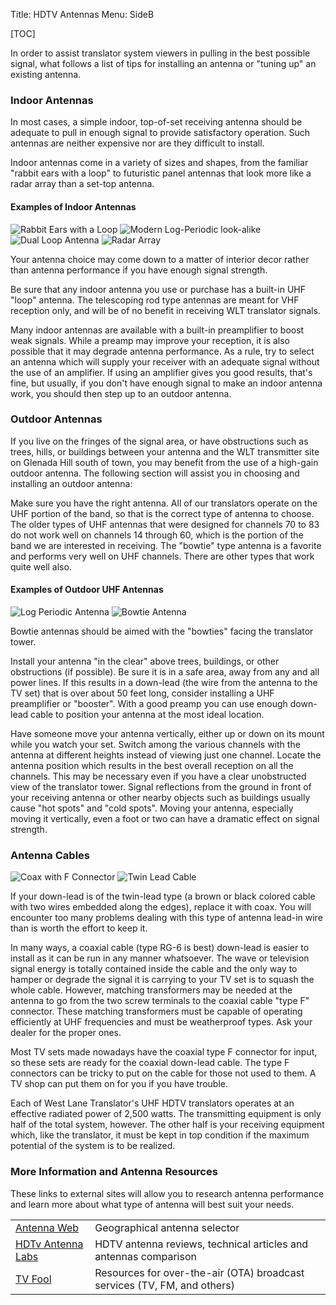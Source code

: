 Title: HDTV Antennas
Menu: SideB

[TOC]

In order to assist translator system viewers in pulling in the best
possible signal, what follows a list of tips for installing an antenna
or "tuning up" an existing antenna.

### Indoor Antennas

In most cases, a simple indoor, top-of-set receiving antenna should be
adequate to pull in enough signal to provide satisfactory operation.
Such antennas are neither expensive nor are they difficult to install.

Indoor antennas come in a variety of sizes and shapes, from the familiar
"rabbit ears with a loop" to futuristic panel antennas that look more
like a radar array than a set-top antenna.

#### Examples of Indoor Antennas

![Rabbit Ears with a Loop]({static}/images/antenna3.png)
![Modern Log-Periodic look-alike]({static}/images/antenna6.png)  
![Dual Loop Antenna]({static}/images/antenna5.png)
![Radar Array]({static}/images/antenna4.png)

Your antenna choice may come down to a matter of interior decor rather
than antenna performance if you have enough signal strength.

Be sure that any indoor antenna you use or purchase has a built-in UHF
"loop" antenna. The telescoping rod type antennas are meant for VHF
reception only, and will be of no benefit in receiving WLT translator
signals.

Many indoor antennas are available with a built-in preamplifier to boost
weak signals. While a preamp may improve your reception, it is also
possible that it may degrade antenna performance. As a rule, try to
select an antenna which will supply your receiver with an adequate
signal without the use of an amplifier. If using an amplifier gives you
good results, that's fine, but usually, if you don't have enough signal
to make an indoor antenna work, you should then step up to an outdoor
antenna.

### Outdoor Antennas

If you live on the fringes of the signal area, or have obstructions such
as trees, hills, or buildings between your antenna and the WLT
transmitter site on Glenada Hill south of town, you may benefit from the
use of a high-gain outdoor antenna. The following section will assist
you in choosing and installing an outdoor antenna:

Make sure you have the right antenna. All of our translators operate on
the UHF portion of the band, so that is the correct type of antenna to
choose. The older types of UHF antennas that were designed for channels
70 to 83 do not work well on channels 14 through 60, which is the
portion of the band we are interested in receiving.  The "bowtie" type
antenna is a favorite and performs very well on UHF channels. There are
other types that work quite well also.

#### Examples of Outdoor UHF Antennas

![Log Periodic Antenna]({static}/images/antenna2.png)
![Bowtie Antenna]({static}/images/antenna1a.png)

Bowtie antennas should be aimed with the "bowties" facing the translator
tower.

Install your antenna "in the clear" above trees, buildings, or other
obstructions (if possible). Be sure it is in a safe area, away from any
and all power lines. If this results in a down-lead (the wire from the
antenna to the TV set) that is over about 50 feet long, consider
installing a UHF preamplifier or "booster". With a good preamp you can
use enough down-lead cable to position your antenna at the most ideal
location.

Have someone move your antenna vertically, either up or down on its
mount while you watch your set.  Switch among the various channels with
the antenna at different heights instead of viewing just one channel.
Locate the antenna position which results in the best overall reception
on all the channels. This may be necessary even if you have a clear
unobstructed view of the translator tower. Signal reflections from the
ground in front of your receiving antenna or other nearby objects such
as buildings usually cause "hot spots" and "cold spots". Moving your
antenna, especially moving it vertically, even a foot or two can have a
dramatic effect on signal strength.

### Antenna Cables

![Coax with F Connector]({static}/images/coax_f_connector.png)
![Twin Lead Cable]({static}/images/twin_lead.png)

If your down-lead is of the twin-lead type (a brown or black colored
cable with two wires embedded along the edges), replace it with
coax. You will encounter too many problems dealing with this type of
antenna lead-in wire than is worth the effort to keep it.

In many ways, a coaxial cable (type RG-6 is best) down-lead is easier to
install as it can be run in any manner whatsoever. The wave or
television signal energy is totally contained inside the cable and the
only way to hamper or degrade the signal it is carrying to your TV set
is to squash the whole cable.  However, matching transformers may be
needed at the antenna to go from the two screw terminals to the coaxial
cable "type F" connector. These matching transformers must be capable of
operating efficiently at UHF frequencies and must be weatherproof
types. Ask your dealer for the proper ones.

Most TV sets made nowadays have the coaxial type F connector for input,
so these sets are ready for the coaxial down-lead cable. The type F
connectors can be tricky to put on the cable for those not used to
them. A TV shop can put them on for you if you have trouble.

Each of West Lane Translator's UHF HDTV translators operates at an
effective radiated power of 2,500 watts. The transmitting equipment is
only half of the total system, however. The other half is your receiving
equipment which, like the translator, it must be kept in top condition
if the maximum potential of the system is to be realized.

### More Information and Antenna Resources

These links to external sites will allow you to research antenna
performance and learn more about what type of antenna will best suit
your needs.

|                                                     |                                                                          |
| ---                                                 | ---                                                                      |
| [Antenna Web](https:/www.antennaweb.org)            | Geographical antenna selector                                            |
| [HDTv Antenna Labs](http://www.hdtvantennalabs.com) | HDTV antenna reviews, technical articles and antennas comparison         |
| [TV Fool](https://www.tvfool.com/)                  | Resources for over-the-air (OTA) broadcast services (TV, FM, and others) |
